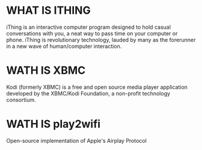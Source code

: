 # WHAT IS ITHING
iThing is an interactive computer program designed to hold casual conversations with you, a neat way to pass time on your computer or phone. iThing is revolutionary technology, lauded by many as the forerunner in a new wave of human/computer interaction. 

# WATH IS XBMC
Kodi (formerly XBMC) is a free and open source media player application developed by the XBMC/Kodi Foundation, a non-profit technology consortium. 

# WATH IS play2wifi
Open-source implementation of Apple's Airplay Protocol
